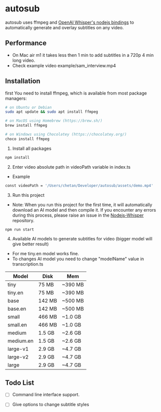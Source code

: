 # autosub

autosub uses ffmpeg and [OpenAI Whisper's nodejs bindings](https://github.com/ChetanXpro/nodejs-whisper) to automatically generate and overlay subtitles on any video.

## Performance

- On Mac air m1 it takes less then 1 min to add subtitles in a 720p 4 min long video.
- Check example video example/sam_interview.mp4

## Installation

first You need to install ffmpeg, which is available from most package managers:

```bash
# on Ubuntu or Debian
sudo apt update && sudo apt install ffmpeg

# on MacOS using Homebrew (https://brew.sh/)
brew install ffmpeg

# on Windows using Chocolatey (https://chocolatey.org/)
choco install ffmpeg
```

1. Install all packages
```bash
npm install
```
2. Enter video absolute path in videoPath variable in index.ts

- Example

```bash
const videoPath = '/Users/chetan/Developer/autosub/assets/demo.mp4'
``` 

3. Run this project

- Note: When you run this project for the first time, it will automatically download an AI model and then compile it. If you encounter any errors during this process,
please raise an issue in the [Nodejs-Whisper](https://github.com/ChetanXpro/nodejs-whisper) repository.


```bash
npm run start
```


4. Available AI models to generate subtitles for video (bigger model will give better result)
- For me tiny.en model works fine.
- To changes AI model you need to change "modelName" value in transcription.ts

| Model    | Disk    | Mem        |
|----------|---------|------------|
| tiny     | 75 MB   | ~390 MB    |
| tiny.en  | 75 MB   | ~390 MB    |
| base     | 142 MB  | ~500 MB    | 
| base.en  | 142 MB  | ~500 MB    | 
| small    | 466 MB  | ~1.0 GB    |
| small.en | 466 MB  | ~1.0 GB    |
| medium   | 1.5 GB  | ~2.6 GB    |
| medium.en| 1.5 GB  | ~2.6 GB    |
| large-v1 | 2.9 GB  | ~4.7 GB    | 
| large-v2 | 2.9 GB  | ~4.7 GB    |
| large    | 2.9 GB  | ~4.7 GB    | 






## Todo List

- [ ]  Command line interface support.
- [ ]  Give options to change subtitle styles

